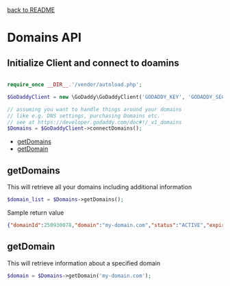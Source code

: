 [back to README](README.md)

# Domains API

## Initialize Client and connect to doamins
```php

require_once __DIR__.'/vendor/autoload.php';

$GoDaddyClient = new \GoDaddy\GoDaddyClient('GODADDY_KEY', 'GODADDY_SECRET');

// assuming you want to handle things around your domains
// like e.g. DNS settings, purchasing Domains etc.
// see at https://developer.godaddy.com/doc#!/_v1_domains
$Domains = $GoDaddyClient->connectDomains();
```

* [getDomains](#getDomains)
* [getDomain](#getDomain)


## getDomains
This will retrieve all your domains including additional information
```php
$domain_list = $Domains->getDomains();
```
Sample return value
```json
{"domainId":250930078,"domain":"my-domain.com","status":"ACTIVE","expires":"2018-08-24T05:18:52Z","expirationProtected":false,"holdRegistrar":false,"locked":true,"privacy":true,"renewAuto":true,"renewable":true,"renewDeadline":"2018-10-08T03:18:51Z","transferProtected":false,"createdAt":"2017-08-24T05:18:52Z"}
```

## getDomain
This will retrieve information about a specified domain
```php
$domain = $Domains->getDomain('my-domain.com');
```